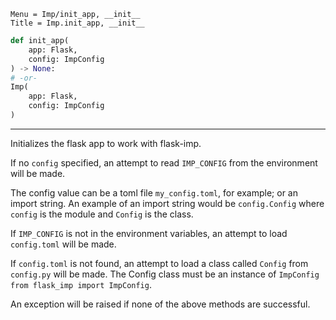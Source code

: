 ```
Menu = Imp/init_app, __init__
Title = Imp.init_app, __init__
```

```python
def init_app(
    app: Flask,
    config: ImpConfig
) -> None:
# -or- 
Imp(
    app: Flask,
    config: ImpConfig
)
```

---

Initializes the flask app to work with flask-imp.

If no `config` specified, an attempt to read `IMP_CONFIG` from the environment will be made.

The config value can be a toml file `my_config.toml`, for example; or an import string. An example
of an import string would be `config.Config` where `config` is the module and `Config` is the class.

If `IMP_CONFIG` is not in the environment variables, an attempt to load `config.toml` will be made. 

If `config.toml` is not found, an attempt to load a class called `Config` from `config.py` will be made. 
The Config class must be an instance of `ImpConfig` `from flask_imp import ImpConfig`.

An exception will be raised if none of the above methods are successful.

